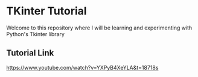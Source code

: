 # TKinter Tutorial

Welcome to this repository where I will be learning and experimenting with
Python's Tkinter library

## Tutorial Link

https://www.youtube.com/watch?v=YXPyB4XeYLA&t=18718s
